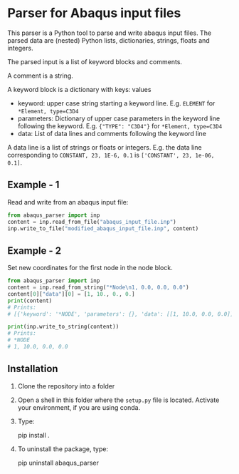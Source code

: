 # Parser for Abaqus input files

This parser is a Python tool to parse and write abaqus input files.
The parsed data are (nested) Python lists, dictionaries, strings, floats and integers.

The parsed input is a list of keyword blocks and comments.

A comment is a string.

A keyword block is a dictionary with keys: values

- keyword: upper case string starting a keyword line. E.g. `ELEMENT` for `*Element, type=C3D4`
- parameters: Dictionary of upper case parameters in the keyword line following the keyword.
  E.g. `{"TYPE": "C3D4"}` for ``*Element, type=C3D4``
- data: List of data lines and comments following the keyword line

A data line is a list of strings or floats or integers. 
E.g. the data line corresponding to `CONSTANT, 23, 1E-6, 0.1`
is `['CONSTANT', 23, 1e-06, 0.1]`.

## Example - 1

Read and write from an abaqus input file:

```python
from abaqus_parser import inp
content = inp.read_from_file("abaqus_input_file.inp")
inp.write_to_file("modified_abaqus_input_file.inp", content)
```

## Example - 2

Set new coordinates for the first node in the node block.

```python
from abaqus_parser import inp
content = inp.read_from_string("*Node\n1, 0.0, 0.0, 0.0")
content[0]["data"][0] = [1, 10., 0., 0.]
print(content)
# Prints: 
# [{'keyword': '*NODE', 'parameters': {}, 'data': [[1, 10.0, 0.0, 0.0]]}]

print(inp.write_to_string(content))
# Prints:
# *NODE
# 1, 10.0, 0.0, 0.0
```

## Installation

1. Clone the repository into a folder
2. Open a shell in this folder where the `setup.py` file is located.
   Activate your environment, if you are using conda.
3. Type:


    pip install .


4. To uninstall the package, type:


    pip uninstall abaqus_parser

